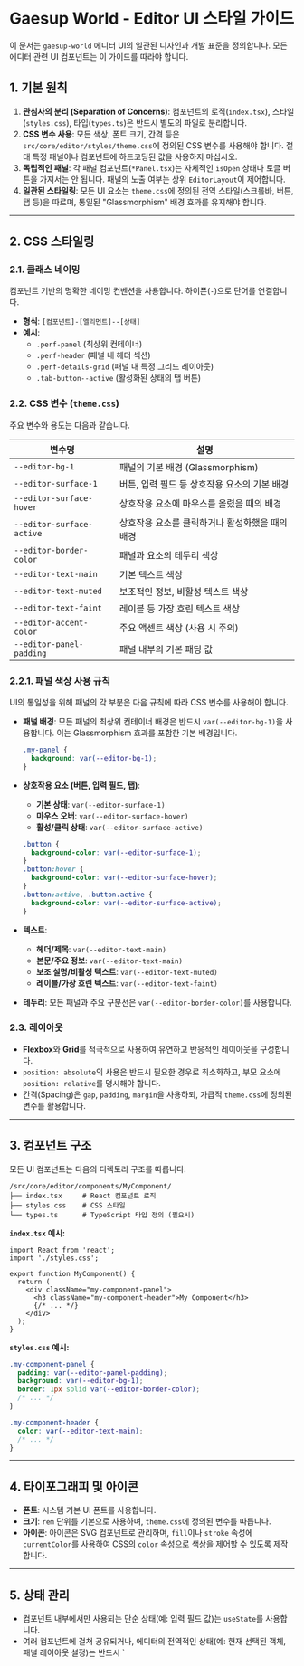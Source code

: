 # Gaesup World - Editor UI 스타일 가이드

이 문서는 `gaesup-world` 에디터 UI의 일관된 디자인과 개발 표준을 정의합니다. 모든 에디터 관련 UI 컴포넌트는 이 가이드를 따라야 합니다.

## 1. 기본 원칙

1.  **관심사의 분리 (Separation of Concerns)**: 컴포넌트의 로직(`index.tsx`), 스타일(`styles.css`), 타입(`types.ts`)은 반드시 별도의 파일로 분리합니다.
2.  **CSS 변수 사용**: 모든 색상, 폰트 크기, 간격 등은 `src/core/editor/styles/theme.css`에 정의된 CSS 변수를 사용해야 합니다. 절대 특정 패널이나 컴포넌트에 하드코딩된 값을 사용하지 마십시오.
3.  **독립적인 패널**: 각 패널 컴포넌트(`*Panel.tsx`)는 자체적인 `isOpen` 상태나 토글 버튼을 가져서는 안 됩니다. 패널의 노출 여부는 상위 `EditorLayout`이 제어합니다.
4.  **일관된 스타일링**: 모든 UI 요소는 `theme.css`에 정의된 전역 스타일(스크롤바, 버튼, 탭 등)을 따르며, 통일된 "Glassmorphism" 배경 효과를 유지해야 합니다.

---

## 2. CSS 스타일링

### 2.1. 클래스 네이밍

컴포넌트 기반의 명확한 네이밍 컨벤션을 사용합니다. 하이픈(`-`)으로 단어를 연결합니다.

-   **형식**: `[컴포넌트]-[엘리먼트]--[상태]`
-   **예시**:
    -   `.perf-panel` (최상위 컨테이너)
    -   `.perf-header` (패널 내 헤더 섹션)
    -   `.perf-details-grid` (패널 내 특정 그리드 레이아웃)
    -   `.tab-button--active` (활성화된 상태의 탭 버튼)

### 2.2. CSS 변수 (`theme.css`)

주요 변수와 용도는 다음과 같습니다.

| 변수명                      | 설명                                         |
| --------------------------- | -------------------------------------------- |
| `--editor-bg-1`             | 패널의 기본 배경 (Glassmorphism)             |
| `--editor-surface-1`        | 버튼, 입력 필드 등 상호작용 요소의 기본 배경 |
| `--editor-surface-hover`    | 상호작용 요소에 마우스를 올렸을 때의 배경    |
| `--editor-surface-active`   | 상호작용 요소를 클릭하거나 활성화했을 때의 배경 |
| `--editor-border-color`     | 패널과 요소의 테두리 색상                    |
| `--editor-text-main`        | 기본 텍스트 색상                             |
| `--editor-text-muted`       | 보조적인 정보, 비활성 텍스트 색상            |
| `--editor-text-faint`       | 레이블 등 가장 흐린 텍스트 색상              |
| `--editor-accent-color`     | 주요 액센트 색상 (사용 시 주의)              |
| `--editor-panel-padding`    | 패널 내부의 기본 패딩 값                     |

### 2.2.1. 패널 색상 사용 규칙

UI의 통일성을 위해 패널의 각 부분은 다음 규칙에 따라 CSS 변수를 사용해야 합니다.

-   **패널 배경**: 모든 패널의 최상위 컨테이너 배경은 반드시 `var(--editor-bg-1)`을 사용합니다. 이는 Glassmorphism 효과를 포함한 기본 배경입니다.
    ```css
    .my-panel {
      background: var(--editor-bg-1);
    }
    ```

-   **상호작용 요소 (버튼, 입력 필드, 탭)**:
    -   **기본 상태**: `var(--editor-surface-1)`
    -   **마우스 오버**: `var(--editor-surface-hover)`
    -   **활성/클릭 상태**: `var(--editor-surface-active)`
    ```css
    .button {
      background-color: var(--editor-surface-1);
    }
    .button:hover {
      background-color: var(--editor-surface-hover);
    }
    .button:active, .button.active {
      background-color: var(--editor-surface-active);
    }
    ```

-   **텍스트**:
    -   **헤더/제목**: `var(--editor-text-main)`
    -   **본문/주요 정보**: `var(--editor-text-main)`
    -   **보조 설명/비활성 텍스트**: `var(--editor-text-muted)`
    -   **레이블/가장 흐린 텍스트**: `var(--editor-text-faint)`

-   **테두리**: 모든 패널과 주요 구분선은 `var(--editor-border-color)`를 사용합니다.

### 2.3. 레이아웃

-   **Flexbox**와 **Grid**를 적극적으로 사용하여 유연하고 반응적인 레이아웃을 구성합니다.
-   `position: absolute`의 사용은 반드시 필요한 경우로 최소화하고, 부모 요소에 `position: relative`를 명시해야 합니다.
-   간격(Spacing)은 `gap`, `padding`, `margin`을 사용하되, 가급적 `theme.css`에 정의된 변수를 활용합니다.

---

## 3. 컴포넌트 구조

모든 UI 컴포넌트는 다음의 디렉토리 구조를 따릅니다.

```
/src/core/editor/components/MyComponent/
├── index.tsx     # React 컴포넌트 로직
├── styles.css    # CSS 스타일
└── types.ts      # TypeScript 타입 정의 (필요시)
```

**`index.tsx` 예시:**

```tsx
import React from 'react';
import './styles.css';

export function MyComponent() {
  return (
    <div className="my-component-panel">
      <h3 className="my-component-header">My Component</h3>
      {/* ... */}
    </div>
  );
}
```

**`styles.css` 예시:**

```css
.my-component-panel {
  padding: var(--editor-panel-padding);
  background: var(--editor-bg-1);
  border: 1px solid var(--editor-border-color);
  /* ... */
}

.my-component-header {
  color: var(--editor-text-main);
  /* ... */
}
```

---

## 4. 타이포그래피 및 아이콘

-   **폰트**: 시스템 기본 UI 폰트를 사용합니다.
-   **크기**: `rem` 단위를 기본으로 사용하며, `theme.css`에 정의된 변수를 따릅니다.
-   **아이콘**: 아이콘은 SVG 컴포넌트로 관리하며, `fill`이나 `stroke` 속성에 `currentColor`를 사용하여 CSS의 `color` 속성으로 색상을 제어할 수 있도록 제작합니다.

---

## 5. 상태 관리

-   컴포넌트 내부에서만 사용되는 단순 상태(예: 입력 필드 값)는 `useState`를 사용합니다.
-   여러 컴포넌트에 걸쳐 공유되거나, 에디터의 전역적인 상태(예: 현재 선택된 객체, 패널 레이아웃 설정)는 반드시 `